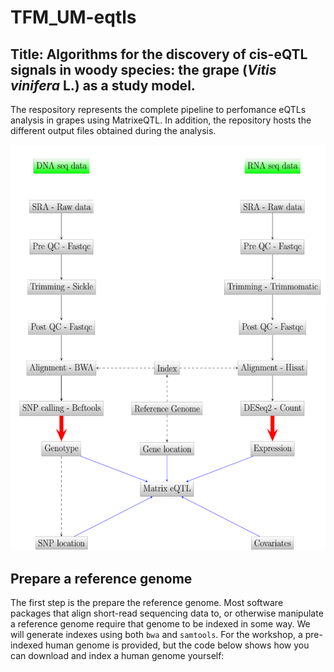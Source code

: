 # TFM_UM-eqtls
## Title: Algorithms for the discovery of cis-eQTL signals in woody species: the grape (*Vitis vinifera* L.) as a study model.


The respository represents the complete pipeline to perfomance eQTLs analysis in grapes using MatrixeQTL. In addition, the repository hosts the different output files obtained during the analysis.


![Screenshot](/Figures/generalpipeline.png)


## Prepare a reference genome
The first step is the prepare the reference genome. Most software packages that align short-read sequencing data to, or otherwise manipulate a reference genome require that genome to be indexed in some way. We will generate indexes using both `bwa` and `samtools`. For the workshop, a pre-indexed human genome is provided, but the code below shows how you can download and index a human genome yourself:
